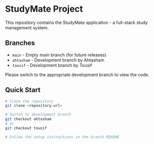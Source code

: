 # StudyMate Project

This repository contains the StudyMate application - a full-stack study management system.

## Branches

- `main` - Empty main branch (for future releases)
- `ahtasham` - Development branch by Ahtasham
- `tousif` - Development branch by Tousif

Please switch to the appropriate development branch to view the code.

## Quick Start

```bash
# Clone the repository
git clone <repository-url>

# Switch to development branch
git checkout ahtasham
# or
git checkout tousif

# Follow the setup instructions in the branch README
```
